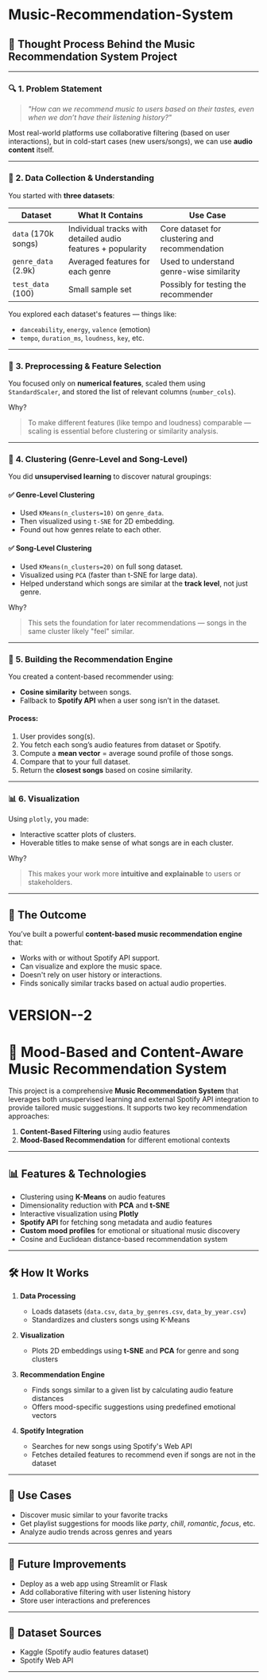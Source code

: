 # Music-Recommendation-System

## 🎵 **Thought Process Behind the Music Recommendation System Project**

---

### 🔍 **1. Problem Statement**

> *"How can we recommend music to users based on their tastes, even when we don’t have their listening history?"*

Most real-world platforms use collaborative filtering (based on user interactions), but in cold-start cases (new users/songs), we can use **audio content** itself.

---

### 📁 **2. Data Collection & Understanding**

You started with **three datasets**:

| Dataset | What It Contains | Use Case |
|--------|------------------|----------|
| `data` (170k songs) | Individual tracks with detailed audio features + popularity | Core dataset for clustering and recommendation |
| `genre_data` (2.9k) | Averaged features for each genre | Used to understand genre-wise similarity |
| `test_data` (100) | Small sample set | Possibly for testing the recommender |

You explored each dataset's features — things like:
- `danceability`, `energy`, `valence` (emotion)
- `tempo`, `duration_ms`, `loudness`, `key`, etc.

---

### 🧼 **3. Preprocessing & Feature Selection**

You focused only on **numerical features**, scaled them using `StandardScaler`, and stored the list of relevant columns (`number_cols`).

Why?
> To make different features (like tempo and loudness) comparable — scaling is essential before clustering or similarity analysis.

---

### 🎯 **4. Clustering (Genre-Level and Song-Level)**

You did **unsupervised learning** to discover natural groupings:

#### ✅ Genre-Level Clustering
- Used `KMeans(n_clusters=10)` on `genre_data`.
- Then visualized using `t-SNE` for 2D embedding.
- Found out how genres relate to each other.

#### ✅ Song-Level Clustering
- Used `KMeans(n_clusters=20)` on full song dataset.
- Visualized using `PCA` (faster than t-SNE for large data).
- Helped understand which songs are similar at the **track level**, not just genre.

Why?
> This sets the foundation for later recommendations — songs in the same cluster likely "feel" similar.

---

### 🧠 **5. Building the Recommendation Engine**

You created a content-based recommender using:
- **Cosine similarity** between songs.
- Fallback to **Spotify API** when a user song isn’t in the dataset.

#### Process:
1. User provides song(s).
2. You fetch each song’s audio features from dataset or Spotify.
3. Compute a **mean vector** = average sound profile of those songs.
4. Compare that to your full dataset.
5. Return the **closest songs** based on cosine similarity.

---

### 📊 **6. Visualization**

Using `plotly`, you made:
- Interactive scatter plots of clusters.
- Hoverable titles to make sense of what songs are in each cluster.

Why?
> This makes your work more **intuitive and explainable** to users or stakeholders.

---

## 🚀 The Outcome

You’ve built a powerful **content-based music recommendation engine** that:
- Works with or without Spotify API support.
- Can visualize and explore the music space.
- Doesn't rely on user history or interactions.
- Finds sonically similar tracks based on actual audio properties.

# VERSION--2



# 🎵 Mood-Based and Content-Aware Music Recommendation System

This project is a comprehensive **Music Recommendation System** that leverages both unsupervised learning and external Spotify API integration to provide tailored music suggestions. It supports two key recommendation approaches:
1. **Content-Based Filtering** using audio features
2. **Mood-Based Recommendation** for different emotional contexts

---

## 📊 Features & Technologies

- Clustering using **K-Means** on audio features
- Dimensionality reduction with **PCA** and **t-SNE**
- Interactive visualization using **Plotly**
- **Spotify API** for fetching song metadata and audio features
- **Custom mood profiles** for emotional or situational music discovery
- Cosine and Euclidean distance-based recommendation system

---

## 🛠 How It Works

1. **Data Processing**
   - Loads datasets (`data.csv`, `data_by_genres.csv`, `data_by_year.csv`)
   - Standardizes and clusters songs using K-Means

2. **Visualization**
   - Plots 2D embeddings using **t-SNE** and **PCA** for genre and song clusters

3. **Recommendation Engine**
   - Finds songs similar to a given list by calculating audio feature distances
   - Offers mood-specific suggestions using predefined emotional vectors

4. **Spotify Integration**
   - Searches for new songs using Spotify's Web API
   - Fetches detailed features to recommend even if songs are not in the dataset

---

## 🤖 Use Cases

- Discover music similar to your favorite tracks
- Get playlist suggestions for moods like *party*, *chill*, *romantic*, *focus*, etc.
- Analyze audio trends across genres and years

---

## 🚀 Future Improvements

- Deploy as a web app using Streamlit or Flask
- Add collaborative filtering with user listening history
- Store user interactions and preferences

---

## 📎 Dataset Sources

- Kaggle (Spotify audio features dataset)
- Spotify Web API

---


